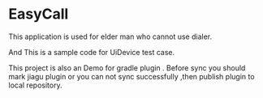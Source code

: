 # EasyCall

This application is used for elder man who cannot use dialer.

And This is a sample code for UiDevice test case.

This project is also an Demo for gradle plugin . Before sync you should mark jiagu plugin or you can 
not sync successfully ,then publish plugin to local repository.